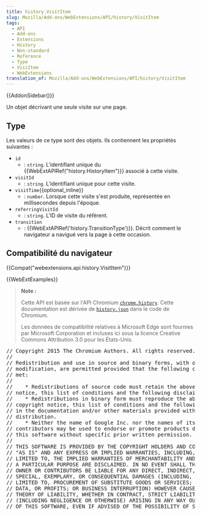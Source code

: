 ```yaml
---
title: history.VisitItem
slug: Mozilla/Add-ons/WebExtensions/API/history/VisitItem
tags:
  - API
  - Add-ons
  - Extensions
  - History
  - Non-standard
  - Reference
  - Type
  - VisiItem
  - WebExtensions
translation_of: Mozilla/Add-ons/WebExtensions/API/history/VisitItem
---
```

{{AddonSidebar()}}

Un objet décrivant une seule visite sur une page.

## Type

Les valeurs de ce type sont des objets. Ils contiennent les propriétés suivantes :

- `id`
  - : `string`. L'identifiant unique du {{WebExtAPIRef("history.HistoryItem")}} associé à cette visite.
- `visitId`
  - : `string`. L'identifiant unique pour cette visite.
- `visitTime`{{optional_inline}}
  - : `number`. Lorsque cette visite s'est produite, représentée en millisecondes depuis l'époque.
- `referringVisitId`
  - : `string`. L'ID de visite du référent.
- `transition`
  - : {{WebExtAPIRef('history.TransitionType')}}. Décrit comment le navigateur a navigué vers la page à cette occasion.

## Compatibilité du navigateur

{{Compat("webextensions.api.history.VisitItem")}}

{{WebExtExamples}}

> **Note :**
>
> Cette API est basée sur l'API Chromium [`chrome.history`](https://developer.chrome.com/extensions/history). Cette documentation est dérivée de [`history.json`](https://chromium.googlesource.com/chromium/src/+/master/chrome/common/extensions/api/history.json) dans le code de Chromium.
>
> Les données de compatibilité relatives à Microsoft Edge sont fournies par Microsoft Corporation et incluses ici sous la licence Creative Commons Attribution 3.0 pour les États-Unis.

<div class="hidden"><pre>// Copyright 2015 The Chromium Authors. All rights reserved.
//
// Redistribution and use in source and binary forms, with or without
// modification, are permitted provided that the following conditions are
// met:
//
//    * Redistributions of source code must retain the above copyright
// notice, this list of conditions and the following disclaimer.
//    * Redistributions in binary form must reproduce the above
// copyright notice, this list of conditions and the following disclaimer
// in the documentation and/or other materials provided with the
// distribution.
//    * Neither the name of Google Inc. nor the names of its
// contributors may be used to endorse or promote products derived from
// this software without specific prior written permission.
//
// THIS SOFTWARE IS PROVIDED BY THE COPYRIGHT HOLDERS AND CONTRIBUTORS
// "AS IS" AND ANY EXPRESS OR IMPLIED WARRANTIES, INCLUDING, BUT NOT
// LIMITED TO, THE IMPLIED WARRANTIES OF MERCHANTABILITY AND FITNESS FOR
// A PARTICULAR PURPOSE ARE DISCLAIMED. IN NO EVENT SHALL THE COPYRIGHT
// OWNER OR CONTRIBUTORS BE LIABLE FOR ANY DIRECT, INDIRECT, INCIDENTAL,
// SPECIAL, EXEMPLARY, OR CONSEQUENTIAL DAMAGES (INCLUDING, BUT NOT
// LIMITED TO, PROCUREMENT OF SUBSTITUTE GOODS OR SERVICES; LOSS OF USE,
// DATA, OR PROFITS; OR BUSINESS INTERRUPTION) HOWEVER CAUSED AND ON ANY
// THEORY OF LIABILITY, WHETHER IN CONTRACT, STRICT LIABILITY, OR TORT
// (INCLUDING NEGLIGENCE OR OTHERWISE) ARISING IN ANY WAY OUT OF THE USE
// OF THIS SOFTWARE, EVEN IF ADVISED OF THE POSSIBILITY OF SUCH DAMAGE.
</pre></div>
